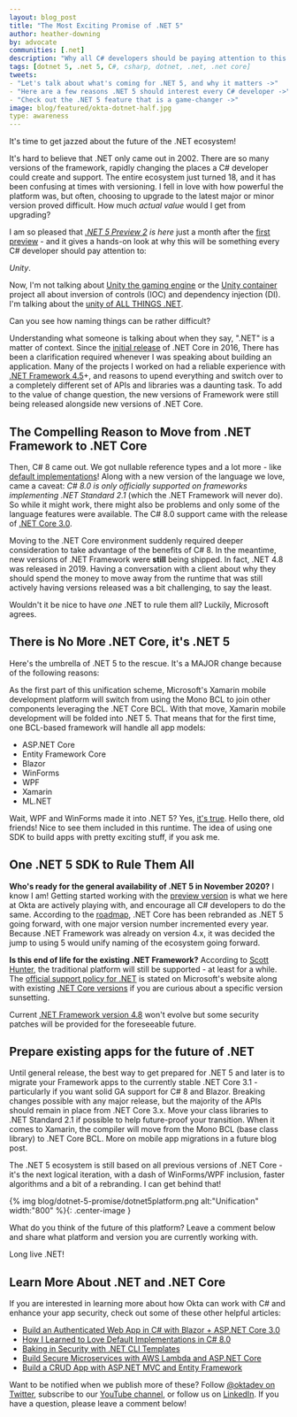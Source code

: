 ```yaml
---
layout: blog_post
title: "The Most Exciting Promise of .NET 5"
author: heather-downing
by: advocate
communities: [.net]
description: "Why all C# developers should be paying attention to this upgrade release in November 2020."
tags: [dotnet 5, .net 5, C#, csharp, dotnet, .net, .net core]
tweets:
- "Let's talk about what's coming for .NET 5, and why it matters ->"
- "Here are a few reasons .NET 5 should interest every C# developer ->"
- "Check out the .NET 5 feature that is a game-changer ->"
image: blog/featured/okta-dotnet-half.jpg
type: awareness
---
```


It's time to get jazzed about the future of the .NET ecosystem!

It's hard to believe that .NET only came out in 2002. There are so many versions of the framework, rapidly changing the places a C# developer could create and support. The entire ecosystem just turned 18, and it has been confusing at times with versioning. I fell in love with how powerful the platform was, but often, choosing to upgrade to the latest major or minor version proved difficult. How much *actual value* would I get from upgrading?

I am so pleased that *[.NET 5 Preview 2](https://devblogs.microsoft.com/dotnet/announcing-net-5-0-preview-2/) is here* just a month after the [first preview](https://devblogs.microsoft.com/dotnet/announcing-net-5-0-preview-1/) - and it gives a hands-on look at why this will be something every C# developer should pay attention to:

*Unity*.

Now, I'm not talking about [Unity the gaming engine](https://unity3d.com/learning-c-sharp-in-unity-for-beginners) or the [Unity container](https://github.com/unitycontainer) project all about inversion of controls (IOC) and dependency injection (DI). I'm talking about the [unity of ALL THINGS .NET](https://devblogs.microsoft.com/dotnet/introducing-net-5/).

Can you see how naming things can be rather difficult?

Understanding what someone is talking about when they say, ".NET" is a matter of context. Since the [initial release](https://en.wikipedia.org/wiki/.NET_Core) of .NET Core in 2016, There has been a clarification required whenever I was speaking about building an application. Many of the projects I worked on had a reliable experience with [.NET Framework 4.5](https://en.wikipedia.org/wiki/.NET_Framework_version_history#.NET_Framework_4.5)+, and reasons to upend everything and switch over to a completely different set of APIs and libraries was a daunting task. To add to the value of change question, the new versions of Framework were still being released alongside new versions of .NET Core.

## The Compelling Reason to Move from .NET Framework to .NET Core

Then, C# 8 came out. We got nullable reference types and a lot more - like [default implementations](/blog/2020/01/10/default-implementation-csharp)! Along with a new version of the language we love, came a caveat: *C# 8.0 is only officially supported on frameworks implementing .NET Standard 2.1* (which the .NET Framework will never do). So while it might work, there might also be problems and only some of the language features were available. The C# 8.0 support came with the release of [.NET Core 3.0](https://www.youtube.com/watch?v=XA7T_pzG6S4).

Moving to the .NET Core environment suddenly required deeper consideration to take advantage of the benefits of C# 8. In the meantime, new versions of .NET Framework were **still** being shipped. In fact, .NET 4.8 was released in 2019. Having a conversation with a client about why they should spend the money to move away from the runtime that was still actively having versions released was a bit challenging, to say the least.

Wouldn't it be nice to have *one* .NET to rule them all? Luckily, Microsoft agrees.

## There is No More .NET Core, it's .NET 5

Here's the umbrella of .NET 5 to the rescue. It's a MAJOR change because of the following reasons:

As the first part of this unification scheme, Microsoft's Xamarin mobile development platform will switch from using the Mono BCL to join other components leveraging the .NET Core BCL. With that move, Xamarin mobile development will be folded into .NET 5. That means that for the first time, one BCL-based framework will handle all app models:

* ASP.NET Core
* Entity Framework Core
* Blazor
* WinForms
* WPF
* Xamarin
* ML.NET

Wait, WPF and WinForms made it into .NET 5? Yes, [it's true](https://dotnet.microsoft.com/download/dotnet/5.0). Hello there, old friends! Nice to see them included in this runtime. The idea of using one SDK to build apps with pretty exciting stuff, if you ask me.

## One .NET 5 SDK to Rule Them All

**Who's ready for the general availability of .NET 5 in November 2020?** I know I am! Getting started working with the [preview version](https://dotnet.microsoft.com/download/dotnet/5.0) is what we here at Okta are actively playing with, and encourage all C# developers to do the same. According to the [roadmap](https://github.com/dotnet/core/blob/master/roadmap.md), .NET Core has been rebranded as .NET 5 going forward, with one major version number incremented every year. Because .NET Framework was already on version 4.x, it was decided the jump to using 5 would unify naming of the ecosystem going forward.

**Is this end of life for the existing .NET Framework?** According to [Scott Hunter](https://devblogs.microsoft.com/dotnet/announcing-net-5-0-preview-1/#comment-4987), the traditional platform will still be supported - at least for a while. The [official support policy for .NET](https://dotnet.microsoft.com/platform/support/policy/dotnet-framework) is stated on Microsoft's website along with existing [.NET Core versions](https://dotnet.microsoft.com/platform/support/policy/dotnet-core) if you are curious about a specific version sunsetting.

Current [.NET Framework version 4.8](https://dotnet.microsoft.com/download/dotnet-framework) won't evolve but some security patches will be provided for the foreseeable future.

## Prepare existing apps for the future of .NET

Until general release, the best way to get prepared for .NET 5 and later is to migrate your Framework apps to the currently stable .NET Core 3.1 - particularly if you want solid GA support for C# 8 and Blazor. Breaking changes possible with any major release, but the majority of the APIs should remain in place from .NET Core 3.x. Move your class libraries to .NET Standard 2.1 if possible to help future-proof your transition. When it comes to Xamarin, the compiler will move from the Mono BCL (base class library) to .NET Core BCL. More on mobile app migrations in a future blog post.

The .NET 5 ecosystem is still based on all previous versions of .NET Core - it's the next logical iteration, with a dash of WinForms/WPF inclusion, faster algorithms and a bit of a rebranding. I can get behind that!

{% img blog/dotnet-5-promise/dotnet5platform.png alt:"Unification" width:"800" %}{: .center-image }

What do you think of the future of this platform? Leave a comment below and share what platform and version you are currently working with.

Long live .NET!

## Learn More About .NET and .NET Core

If you are interested in learning more about how Okta can work with C# and enhance your app security, check out some of these other helpful articles:

* [Build an Authenticated Web App in C# with Blazor + ASP.NET Core 3.0](/blog/2019/10/16/csharp-blazor-authentication)
* [How I Learned to Love Default Implementations in C# 8.0](/blog/2020/01/10/default-implementation-csharp)
* [Baking in Security with .NET CLI Templates](/blog/2020/04/01/cli-dotnet-templates-dotnet-core-templates)
* [Build Secure Microservices with AWS Lambda and ASP.NET Core](/blog/2019/03/21/build-secure-microservices-with-aspnet-core)
* [Build a CRUD App with ASP.NET MVC and Entity Framework](/blog/2019/03/11/build-a-crud-app-with-aspnet-mvc-and-entity-framework)

Want to be notified when we publish more of these? Follow [@oktadev on Twitter](https://twitter.com/oktadev), subscribe to our [YouTube channel](https://youtube.com/c/oktadev), or follow us on [LinkedIn](https://www.linkedin.com/company/oktadev/). If you have a question, please leave a comment below!
